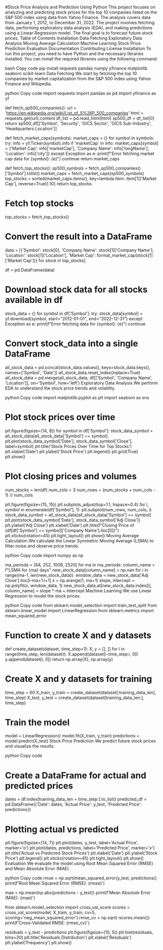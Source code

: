 #Stock Price Analysis and Prediction Using Python
This project focuses on analyzing and predicting stock prices for the top 10 companies listed on the S&P 500 index using data from Yahoo Finance. The analysis covers data from January 1, 2012, to December 31, 2022. The project involves fetching data, performing exploratory data analysis (EDA), and making predictions using a Linear Regression model. The final goal is to forecast future stock prices.
Table of Contents
Installation
Data Fetching
Exploratory Data Analysis
Moving Average Calculation
Machine Learning
Stock Price Prediction
Evaluation
Documentation
Contributing
License
Installation
To run this project, you need to have Python and the necessary libraries installed. You can install the required libraries using the following command:

bash
Copy code
pip install requests pandas numpy yfinance matplotlib seaborn scikit-learn
Data Fetching
We start by fetching the top 10 companies by market capitalization from the S&P 500 index using Yahoo Finance and Wikipedia.

python
Copy code
import requests
import pandas as pd
import yfinance as yf

def fetch_sp500_companies():
    url = 'https://en.wikipedia.org/wiki/List_of_S%26P_500_companies'
    html = requests.get(url).content
    df_list = pd.read_html(html)
    sp500_df = df_list[0]
    return sp500_df[['Symbol', 'Security', 'GICS Sector', 'GICS Sub-Industry', 'Headquarters Location']]

def fetch_market_caps(symbols):
    market_caps = {}
    for symbol in symbols:
        try:
            info = yf.Ticker(symbol).info
            if 'marketCap' in info:
                market_caps[symbol] = {'Market Cap': info['marketCap'], 'Company Name': info['longName'], 'Location': info['city']}
        except Exception as e:
            print(f"Error fetching market cap data for {symbol}: {e}")
            continue
    return market_caps

def fetch_top_stocks():
    sp500_symbols = fetch_sp500_companies()['Symbol'].tolist()
    market_caps = fetch_market_caps(sp500_symbols)
    top_stocks = sorted(market_caps.items(), key=lambda item: item[1]['Market Cap'], reverse=True)[:10]
    return top_stocks

# Fetch top stocks
top_stocks = fetch_top_stocks()

# Convert the result into a DataFrame
data = [{'Symbol': stock[0],
         'Company Name': stock[1]['Company Name'],
         'Location': stock[1]['Location'],
         'Market Cap': format_market_cap(stock[1]['Market Cap'])} for stock in top_stocks]

df = pd.DataFrame(data)

# Download stock data for all stocks available in df
stock_data = {}
for symbol in df['Symbol']:
    try:
        stock_data[symbol] = yf.download(symbol, start="2012-01-01", end="2022-12-31")
    except Exception as e:
        print(f"Error fetching data for {symbol}: {e}")
        continue

# Convert stock_data into a single DataFrame
all_stock_data = pd.concat(stock_data.values(), keys=stock_data.keys(), names=['Symbol', 'Date'])
all_stock_data.reset_index(inplace=True)
all_stock_data = pd.merge(all_stock_data, df[['Symbol', 'Company Name', 'Location']], on='Symbol', how='left')
Exploratory Data Analysis
We perform EDA to understand the stock price trends and volatility.

python
Copy code
import matplotlib.pyplot as plt
import seaborn as sns

# Plot stock prices over time
plt.figure(figsize=(14, 8))
for symbol in df['Symbol']:
    stock_data_symbol = all_stock_data[all_stock_data['Symbol'] == symbol]
    plt.plot(stock_data_symbol['Date'], stock_data_symbol['Close'], label=symbol)
plt.title('Stock Prices Over Time for Top Stocks')
plt.xlabel('Date')
plt.ylabel('Stock Price')
plt.legend()
plt.grid(True)
plt.show()

# Plot closing prices and volumes
num_stocks = len(df)
num_cols = 3
num_rows = (num_stocks + num_cols - 1) // num_cols

plt.figure(figsize=(15, 15))
plt.subplots_adjust(top=1.1, hspace=0.4)
for i, symbol in enumerate(df['Symbol'], 1):
    plt.subplot(num_rows, num_cols, i)
    stock_data_symbol = all_stock_data[all_stock_data['Symbol'] == symbol]
    plt.plot(stock_data_symbol['Date'], stock_data_symbol['Adj Close'])
    plt.ylabel('Adj Close')
    plt.xlabel('Date')
    plt.title(f"Closing Price of {df[df['Symbol'] == symbol]['Company Name'].iloc[0]}")
    plt.xticks(rotation=45)
plt.tight_layout()
plt.show()
Moving Average Calculation
We calculate the Linear Symmetric Moving Average (LSMA) to filter noise and observe price trends.

python
Copy code
import numpy as np

ma_periods = [84, 252, 1008, 2520]
for ma in ma_periods:
    column_name = f"LSMA for {ma} days"
    new_stock_data[column_name] = np.nan
    for i in range(ma-1, len(new_stock_data)):
        window_data = new_stock_data['Adj Close'].iloc[i-ma+1:i+1]
        x = np.arange(1, ma+1)
        slope, intercept = np.polyfit(x, window_data, 1)
        new_stock_data.at[new_stock_data.index[i], column_name] = slope * ma + intercept
Machine Learning
We use Linear Regression to model the stock prices.

python
Copy code
from sklearn.model_selection import train_test_split
from sklearn.linear_model import LinearRegression
from sklearn.metrics import mean_squared_error

# Function to create X and y datasets
def create_dataset(dataset, time_step=1):
    X, y = [], []
    for i in range(time_step, len(dataset)):
        X.append(dataset[i-time_step:i, 0])
        y.append(dataset[i, 0])
    return np.array(X), np.array(y)

# Create X and y datasets for training
time_step = 60
X_train, y_train = create_dataset(dataset[:training_data_len], time_step)
X_test, y_test = create_dataset(dataset[training_data_len:], time_step)

# Train the model
model = LinearRegression()
model.fit(X_train, y_train)
predictions = model.predict(X_test)
Stock Price Prediction
We predict future stock prices and visualize the results.

python
Copy code
# Create a DataFrame for actual and predicted prices
dates = df.index[training_data_len + time_step:].to_list()
predicted_df = pd.DataFrame({'Date': dates, 'Actual Price': y_test, 'Predicted Price': predictions})

# Plotting actual vs predicted
plt.figure(figsize=(14, 7))
plt.plot(dates, y_test, label='Actual Price', marker='o')
plt.plot(dates, predictions, label='Predicted Price', marker='x')
plt.title('Actual vs Predicted Stock Prices')
plt.xlabel('Date')
plt.ylabel('Stock Price')
plt.legend()
plt.xticks(rotation=45)
plt.tight_layout()
plt.show()
Evaluation
We evaluate the model using Root Mean Squared Error (RMSE) and Mean Absolute Error (MAE).

python
Copy code
rmse = np.sqrt(mean_squared_error(y_test, predictions))
print(f'Root Mean Squared Error (RMSE): {rmse}')

mae = np.mean(np.abs(predictions - y_test))
print(f'Mean Absolute Error (MAE): {mae}')

from sklearn.model_selection import cross_val_score
scores = cross_val_score(model, X_train, y_train, cv=5, scoring='neg_mean_squared_error')
rmse_cv = np.sqrt(-scores.mean())
print(f'Cross-Validated RMSE: {rmse_cv}')

residuals = y_test - predictions
plt.figure(figsize=(10, 5))
plt.hist(residuals, bins=20)
plt.title('Residuals Distribution')
plt.xlabel('Residuals')
plt.ylabel('Frequency')
plt.show()
